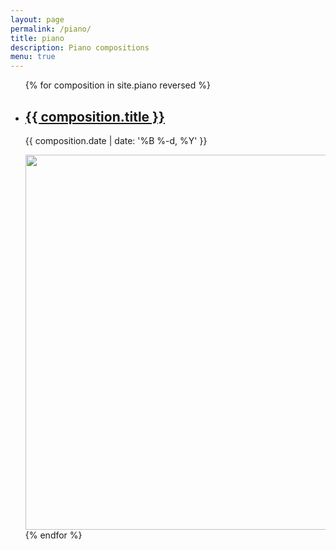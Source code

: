 ```yaml
---
layout: page
permalink: /piano/
title: piano
description: Piano compositions
menu: true
---
```


<ul class="post-list">
{% for composition in site.piano reversed %}
    <li>
        <h2><a class="poem-title" href="{{ composition.url | prepend: site.baseurl }}">{{ composition.title }}</a></h2>
        <p class="post-meta">{{ composition.date | date: '%B %-d, %Y' }}</p>
		<a class="poem-title" href="{{ composition.url | prepend: site.baseurl }}">
			<img src="{{ site.baseurl }}/img/compositions/{{ composition.image }}" width="600">
		</a>
      </li>
{% endfor %}
</ul>